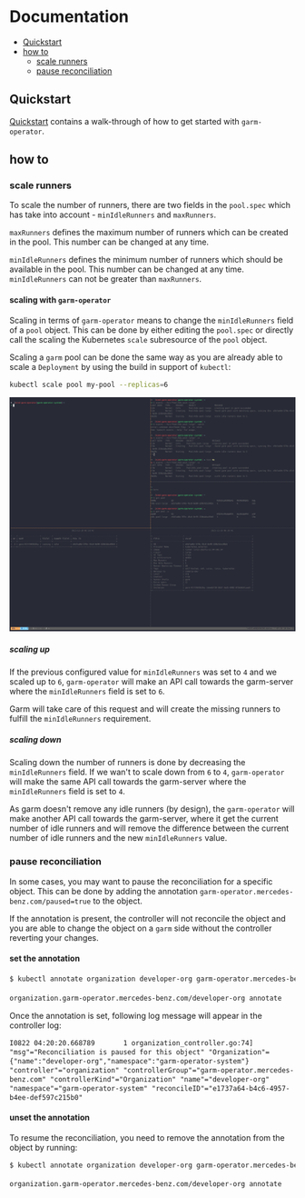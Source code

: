 <!-- SPDX-License-Identifier: MIT -->

# Documentation

<!-- toc -->

- [Quickstart](#quickstart)
- [how to](#how-to)
  - [scale runners](#scale-runners)
  - [pause reconciliation](#pause-reconciliation)
  <!-- /toc -->

## Quickstart

[Quickstart](quickstart.md) contains a walk-through of how to get started with `garm-operator`.

## how to

### scale runners

To scale the number of runners, there are two fields in the `pool.spec` which has take into account - `minIdleRunners` and `maxRunners`.

`maxRunners` defines the maximum number of runners which can be created in the pool. This number can be changed at any time.

`minIdleRunners` defines the minimum number of runners which should be available in the pool. This number can be changed at any time. `minIdleRunners` can not be greater than `maxRunners`.

#### scaling with `garm-operator`

Scaling in terms of `garm-operator` means to change the `minIdleRunners` field of a `pool` object.
This can be done by either editing the `pool.spec` or directly call the scaling the Kubernetes `scale` subresource of the `pool` object.

Scaling a `garm` pool can be done the same way as you are already able to scale a `Deployment` by using the build in support of `kubectl`:

```bash
kubectl scale pool my-pool --replicas=6
```

![scale pool](assets/scaling.gif)

##### scaling up

If the previous configured value for `minIdleRunners` was set to `4` and we scaled up to `6`, `garm-operator` will make
an API call towards the garm-server where the `minIdleRunners` field is set to `6`.

Garm will take care of this request and will create the missing runners to fulfill the `minIdleRunners` requirement.

##### scaling down

Scaling down the number of runners is done by decreasing the `minIdleRunners` field. If we wan't to scale down from `6` to `4`,
`garm-operator` will make the same API call towards the garm-server where the `minIdleRunners` field is set to `4`.

As garm doesn't remove any idle runners (by design), the `garm-operator` will make another API call towards the garm-server,
where it get the current number of idle runners and will remove the difference between the current number of idle runners and the new `minIdleRunners` value.

### pause reconciliation

In some cases, you may want to pause the reconciliation for a specific object.
This can be done by adding the annotation `garm-operator.mercedes-benz.com/paused=true` to the object.

If the annotation is present, the controller will not reconcile the object and you are able to change the object on a `garm` side without the controller reverting your changes.

#### set the annotation

```bash
$ kubectl annotate organization developer-org garm-operator.mercedes-benz.com/paused=true

organization.garm-operator.mercedes-benz.com/developer-org annotate
```

Once the annotation is set, following log message will appear in the controller log:

```
I0822 04:20:20.668789       1 organization_controller.go:74]  "msg"="Reconciliation is paused for this object" "Organization"={"name":"developer-org","namespace":"garm-operator-system"} "controller"="organization" "controllerGroup"="garm-operator.mercedes-benz.com" "controllerKind"="Organization" "name"="developer-org" "namespace"="garm-operator-system" "reconcileID"="e1737a64-b4c6-4957-b4ee-def597c215b0"
```

#### unset the annotation

To resume the reconciliation, you need to remove the annotation from the object by running:

```bash
$ kubectl annotate organization developer-org garm-operator.mercedes-benz.com/paused-

organization.garm-operator.mercedes-benz.com/developer-org annotate
```
